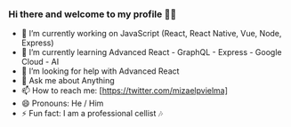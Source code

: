 ### Hi there and welcome to my profile 🖖🏽


- 🔭 I’m currently working on JavaScript (React, React Native, Vue, Node, Express) 
- 🌱 I’m currently learning  Advanced React - GraphQL - Express - Google Cloud - AI 
- 🤔 I’m looking for help with Advanced React 
- 💬 Ask me about Anything
- 📫 How to reach me: [https://twitter.com/mizaelpvielma]
- 😄 Pronouns: He / Him
- ⚡ Fun fact: I am a professional cellist 🎶

